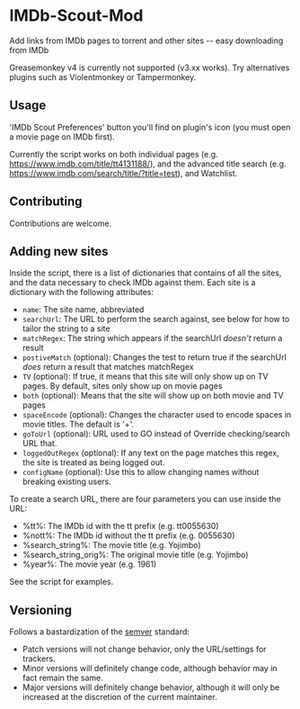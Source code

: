 # IMDb-Scout-Mod

Add links from IMDb pages to torrent and other sites -- easy downloading from IMDb

Greasemonkey v4 is currently not supported (v3.xx works). Try alternatives plugins such as Violentmonkey or Tampermonkey.

## Usage

'IMDb Scout Preferences' button you'll find on plugin's icon (you must open a movie page on IMDb first).

Currently the script works on both individual pages (e.g. https://www.imdb.com/title/tt4131188/), and the advanced title search (e.g. https://www.imdb.com/search/title/?title=test), and Watchlist.

## Contributing

Contributions are welcome.

## Adding new sites

Inside the script, there is a list of dictionaries that contains of all the sites, and the data necessary to check IMDb against them.
Each site is a dictionary with the following attributes:
  - `name`: The site name, abbreviated
  - `searchUrl`: The URL to perform the search against, see below for how to tailor the string to a site
  - `matchRegex`: The string which appears if the searchUrl *doesn't* return a result
  - `postiveMatch` (optional): Changes the test to return true if the searchUrl *does* return a result that matches matchRegex
  - `TV` (optional): If true, it means that this site will only show up on TV pages. By default, sites only show up on movie pages
  - `both` (optional): Means that the site will show up on both movie and TV pages
  - `spaceEncode` (optional): Changes the character used to encode spaces in movie titles. The default is '+'.
  - `goToUrl` (optional): URL used to GO instead of Override checking/search URL that.
  - `loggedOutRegex` (optional): If any text on the page matches this regex, the site is treated as being logged out.
  - `configName` (optional): Use this to allow changing names without breaking existing users.

To create a search URL, there are four parameters you can use inside the URL:
  - %tt%: The IMDb id with the tt prefix (e.g. tt0055630)
  - %nott%: The IMDb id without the tt prefix (e.g. 0055630)
  - %search_string%: The movie title (e.g. Yojimbo)
  - %search_string_orig%: The original movie title (e.g. Yojimbo)
  - %year%: The movie year (e.g. 1961)

See the script for examples.

## Versioning
Follows a bastardization of the [semver](http://semver.org/) standard:
* Patch versions will not change behavior, only the URL/settings for trackers.
* Minor versions will definitely change code, although behavior may in fact remain the same.
* Major versions will definitely change behavior, although it will only be increased at the discretion of the current maintainer.
